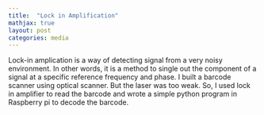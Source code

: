 ```yaml
---
title:  "Lock in Amplification"
mathjax: true
layout: post
categories: media
---
```

Lock-in amplication is a way of detecting signal from
a very noisy environment. In other words, it is a method
to single out the component of a signal at a specific reference frequency and phase. I built a barcode scanner using optical scanner. But the laser was too weak. So, I used lock in
amplifier to read the barcode and wrote a simple python program in Raspberry pi to decode the barcode.

